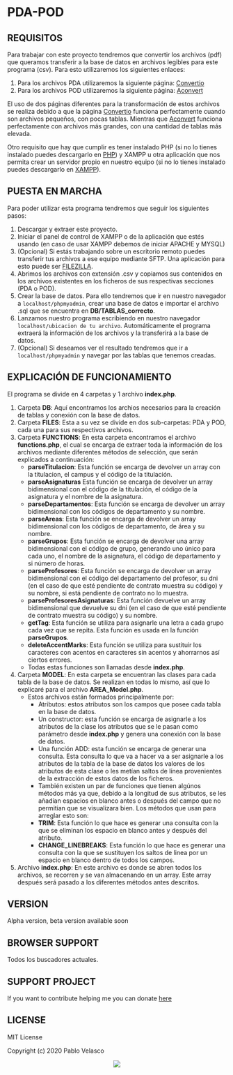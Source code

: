 # PDA-POD

## REQUISITOS
Para trabajar con este proyecto tendremos que convertir los archivos (pdf) que queramos transferir a la base de datos en archivos legibles para este programa (csv). Para esto utilizaremos los siguientes enlaces:
1. Para los archivos PDA utilizaremos la siguiente página: <a href="https://convertio.co/es/">Convertio</a>
2. Para los archivos POD utilizaremos la siguiente página: <a href="https://www.aconvert.com/pdf/">Aconvert</a>

El uso de dos páginas diferentes para la transformación de estos archivos se realiza debido a que la página <a href="https://convertio.co/es/">Convertio</a> funciona perfectamente cuando son archivos pequeños, con pocas tablas. Mientras que <a href="https://www.aconvert.com/pdf/">Aconvert</a> funciona perfectamente con archivos más grandes, con una cantidad de tablas más elevada.

Otro requisito que hay que cumplir es tener instalado PHP (si no lo tienes instalado puedes descargarlo en <a href="https://www.php.net/downloads.php">PHP</a>) y XAMPP u otra aplicación que nos permita crear un servidor propio en nuestro equipo (si no lo tienes instalado puedes descargarlo en <a href="https://www.apachefriends.org/es/download.html">XAMPP</a>).

## PUESTA EN MARCHA
Para poder utilizar esta programa tendremos que seguir los siguientes pasos:
1. Descargar y extraer este proyecto.
2. Iniciar el panel de control de XAMPP o de la aplicación que estés usando (en caso de usar XAMPP debemos de iniciar APACHE y MYSQL)
3. (Opcional) Si estás trabajando sobre un escritorio remoto puedes transferir tus archivos a ese equipo mediante SFTP. Una aplicación para esto puede ser <a href="https://filezilla-project.org/download.php?type=client">FILEZILLA</a>.
4. Abrimos los archivos con extensión .csv y copiamos sus contenidos en los archivos existentes en los ficheros de sus respectivas secciones (PDA o POD).
5. Crear la base de datos. Para ello tendremos que ir en nuestro navegador a `localhost/phpmyadmin`, crear una base de datos e importar el archivo .sql que se encuentra en **DB/TABLAS_correcto**.
6. Lanzamos nuestro programa escribiendo en nuestro navegador `localhost/ubicacion de tu archivo`. Automáticamente el programa extraerá la información de los archivos y la transferirá a la base de datos.
7. (Opcional) Si deseamos ver el resultado tendremos que ir a `localhost/phpmyadmin` y navegar por las tablas que tenemos creadas.

## EXPLICACIÓN DE FUNCIONAMIENTO
El programa se divide en 4 carpetas y 1 archivo **index.php**.
1. Carpeta **DB**: Aquí encontramos los archios necesarios para la creación de tablas y conexión con la base de datos.
2. Carpeta **FILES**: Esta a su vez se divide en dos sub-carpetas: PDA y POD, cada una para sus respectivos archivos.
3. Carpeta **FUNCTIONS**: En esta carpeta encontramos el archivo **functions.php**, el cual se encarga de extraer toda la información de los archivos mediante diferentes métodos de selección, que serán explicados a continuación:
    * **parseTitulacion**: Esta función se encarga de devolver un array con la titulacion, el campus y el código de la titulación.
    * **parseAsignaturas** Esta función se encarga de devolver un array bidimensional con el código de la titulación, el código de la asignatura y el nombre de la asignatura.
    * **parseDepartamentos**: Esta función se encarga de devolver un array bidimensional con los códigos de departamento y su nombre.
    * **parseAreas**: Esta función se encarga de devolver un array bidimensional con los códigos de departamento, de área y su nombre.
    * **parseGrupos**: Esta función se encarga de devolver una array bidimensional con el código de grupo, generando uno único para cada uno, el nombre de la asignatura, el código de departamento y si número de horas.
    * **parseProfesores**: Esta función se encarga de devolver un array bidimensional con el código del departamento del profesor, su dni (en el caso de que esté pendiente de contrato muestra su código) y su nombre, si está pendiente de contrato no lo muestra.
    * **parseProfesoresAsignaturas**: Esta función devuelve un array bidimensional que devuelve su dni (en el caso de que esté pendiente de contrato muestra su código) y su nombre.
    * **getTag**: Esta función se utiliza para asignarle una letra a cada grupo cada vez que se repita. Esta función es usada en la función **parseGrupos**.
    * **deleteAccentMarks**: Esta función se utiliza para sustituir los caracteres con acentos en caracteres sin acentos y ahorrarnos así ciertos errores.
    * Todas estas funciones son llamadas desde **index.php**.
4. Carpeta **MODEL**: En esta carpeta se encuentran las clases para cada tabla de la base de datos. Se realizan en todas lo mismo, así que lo explicaré para el archivo **AREA_Model.php**.
    * Estos archivos están formados principalmente por:
        * Atributos: estos atributos son los campos que posee cada tabla en la base de datos.
        * Un constructor: esta función se encarga de asignarle a los atributos de la clase los atributos que se le pasan como parámetro desde **index.php** y genera una conexión con la base de datos.
        * Una función ADD: esta función se encarga de generar una consulta. Esta consulta lo que va a hacer va a ser asignarle a los atributos de la tabla de la base de datos los valores de los atributos de esta clase o les metían saltos de línea provenientes de la extracción de estos datos de los ficheros.
        * También existen un par de funciones que tienen algúnos métodos más ya que, debido a la longitud de sus atributos, se les añadían espacios en blanco antes o después del campo que no permitian que se visualizara bien. Los métodos que usan para arreglar esto son:
        * **TRIM**: Esta función lo que hace es generar una consulta con la que se eliminan los espacio en blanco antes y después del atributo.
        * **CHANGE_LINEBREAKS**: Esta función lo que hace es generar una consulta con la que se sustituyen los saltos de linea por un espacio en blanco dentro de todos los campos.
5. Archivo **index.php**: En este archivo es donde se abren todos los archivos, se recorren y se van almacenando en un array. Este array después será pasado a los diferentes métodos antes descritos.

## VERSION
Alpha version, beta version available soon

## BROWSER SUPPORT
Todos los buscadores actuales.

## SUPPORT PROJECT
If you want to contribute helping me you can donate <a href="https://paypal.me/pablovelasco93?locale.x=es_ES">here</a>

## LICENSE
MIT License

Copyright (c) 2020 Pablo Velasco

<p align="center">
    <img src="https://camo.githubusercontent.com/a3b57c4106667bd858cb4ddb64a0e5b882bfb552/68747470733a2f2f6d656469612e67697068792e636f6d2f6d656469612f31316a6c6e6c7451675569326d512f67697068792e676966" data-canonical-src="https://media.giphy.com/media/11jlnltQgUi2mQ/giphy.gif" style="max-width:100%;">
    </a>
</p>


